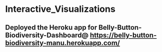 # Interactive_Visualizations

## Deployed the Heroku app for Belly-Button-Biodiversity-Dashboard@ https://belly-button-biodiversity-manu.herokuapp.com/
